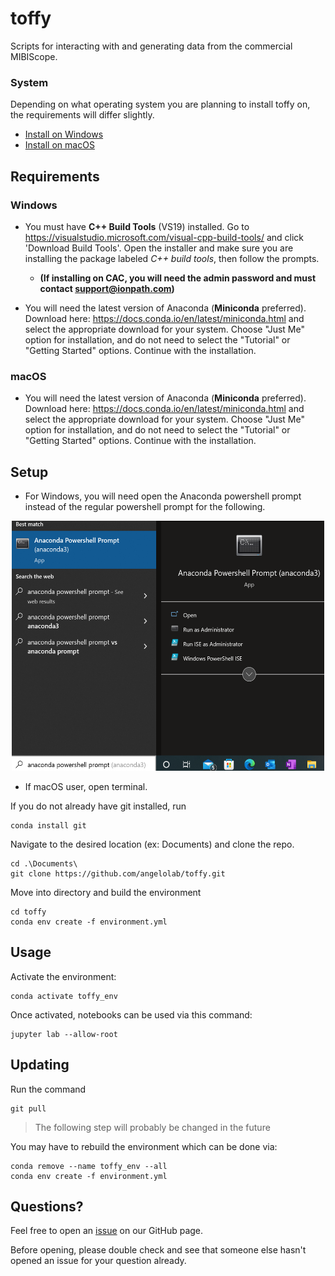 # toffy
Scripts for interacting with and generating data from the commercial MIBIScope.

### System
Depending on what operating system you are planning to install toffy on, the requirements will differ slightly.
- [Install on Windows](#windows)
- [Install on macOS](#macos)

## Requirements
### Windows

- You must have **C++ Build Tools** (VS19) installed. 
Go to  https://visualstudio.microsoft.com/visual-cpp-build-tools/ and click 'Download Build Tools'.
Open the installer and make sure you are installing the package labeled *C++ build tools*, then follow the prompts.
    - **(If installing on CAC, you will need the admin password and must contact support@ionpath.com)**

- You will need the latest version of Anaconda (**Miniconda** preferred). 
Download here: https://docs.conda.io/en/latest/miniconda.html and select the appropriate download for your system.
Choose "Just Me" option for installation, and do not need to select the "Tutorial" or "Getting Started" options.
Continue with the installation.

### macOS
- You will need the latest version of Anaconda (**Miniconda** preferred). 
Download here: https://docs.conda.io/en/latest/miniconda.html and select the appropriate download for your system.
Choose "Just Me" option for installation, and do not need to select the "Tutorial" or "Getting Started" options.
Continue with the installation.

## Setup
* For Windows, you will need open the Anaconda powershell prompt instead of the regular powershell prompt for the following.
<p align="center">
<img height="400" src="templates/img/conda_powershell.png" width="500"/>
</p>

* If macOS user, open terminal. 

If you do not already have git installed, run
```
conda install git
```
Navigate to the desired location (ex: Documents) and clone the repo.
```
cd .\Documents\
git clone https://github.com/angelolab/toffy.git
```

Move into directory and build the environment

```
cd toffy
conda env create -f environment.yml
```

## Usage

Activate the environment:

```
conda activate toffy_env
```

Once activated, notebooks can be used via this command:

```
jupyter lab --allow-root
```

## Updating

Run the command

```
git pull
```

> The following step will probably be changed in the future

You may have to rebuild the environment which can be done via:

```
conda remove --name toffy_env --all
conda env create -f environment.yml
```


## Questions?

Feel free to open an [issue](https://github.com/angelolab/toffy/issues) on our GitHub page.

Before opening, please double check and see that someone else hasn't opened an issue for your question already.
